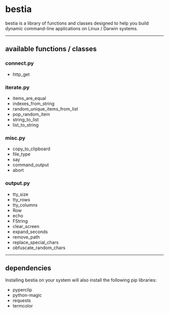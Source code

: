 # bestia
bestia is a library of functions and classes designed to help you build dynamic command-line applications on Linux / Darwin systems.

***
## available functions / classes
### connect.py
* http_get

### iterate.py
* items_are_equal
* indexes_from_string
* random_unique_items_from_list
* pop_random_item
* string_to_list
* list_to_string

### misc.py
* copy_to_clipboard
* file_type
* say
* command_output
* abort

### output.py
* tty_size
* tty_rows
* tty_columns
* Row
* echo
* FString
* clear_screen
* expand_seconds
* remove_path
* replace_special_chars
* obfuscate_random_chars

***
## dependencies
Installing bestia on your system will also install the following pip libraries:

* pyperclip
* python-magic
* requests
* termcolor
